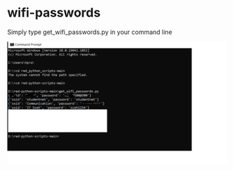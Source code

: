 # wifi-passwords

Simply type get_wifi_passwords.py in your command line


<img src="https://github.com/sohaibcs1/wifi-passwords/blob/main/Untitled.png" alt="hack-wifi">




